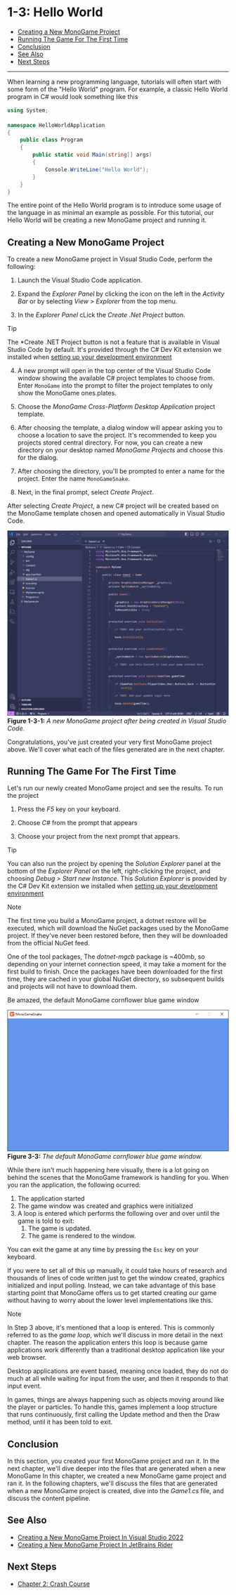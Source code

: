 # 1-3: Hello World

- [Creating a New MonoGame Project](#creating-a-new-monogame-project)
- [Running The Game For The First Time](#running-the-game-for-the-first-time)
- [Conclusion](#conclusion)
- [See Also](#see-also)
- [Next Steps](#next-steps)

---

When learning a new programming language, tutorials will often start with some form of the "Hello World" program.  For example, a classic Hello World program in C# would look something like this

```cs
using System;

namespace HelloWorldApplication
{
    public class Program
    {
        public static void Main(string[] args)
        {
            Console.WriteLine("Hello World");
        }
    }
}
```

The entire point of the Hello World program is to introduce some usage of the language in as minimal an example as possible.  For this tutorial, our Hello World will be creating a new MonoGame project and running it.  

## Creating a New MonoGame Project
To create a new MonoGame project in Visual Studio Code, perform the following:

1. Launch the Visual Studio Code application.
   
2. Expand the *Explorer Panel* by clicking the icon on the left in the *Activity Bar* or by selecting *View > Explorer* from the top menu.
   
3. In the *Explorer Panel* cLick the *Create .Net Project* button. 

> [!TIP]  
> The *Create .NET Project button is not a  feature that is available in Visual Studio Code by default.  It's provided through the C# Dev Kit extension we installed when [setting up your development environment](./01-02-setting-up-your-development-environment.md)

4. A new prompt will open in the top center of the Visual Studio Code window showing the available C# project templates to choose from.  Enter `MonoGame` into the prompt to filter the project templates to only show the MonoGame ones.plates.
   
5. Choose the *MonoGame Cross-Platform Desktop Application* project template.
   
6. After choosing the template, a dialog window will appear asking you to choose a location to save the project.  It's recommended to keep you projects stored central directory.  For now, you can create a new directory on your desktop named *MonoGame Projects* and choose this for the dialog.

7. After choosing the directory, you'll be prompted to enter a name for the project.  Enter the name `MonoGameSnake`.
   
8. Next, in the final prompt, select *Create Project*.

After selecting *Create Project*, a new C# project will be created based on the MonoGame template chosen and opened automatically in Visual Studio Code.

![Figure 1-3-1: A new MonoGame project after being created in Visual Studio Code.](./images/01-03/vscode.png)
**Figure 1-3-1:** *A new MonoGame project after being created in Visual Studio Code.*

Congratulations, you've just created your very first MonoGame project above. We'll cover what each of the files generated are in the next chapter.

## Running The Game For The First Time
Let's run our newly created MonoGame project and see the results. To run the project

1. Press the *F5* key on your keyboard.

2. Choose *C#* from the prompt that appears

3. Choose your project from the next prompt that appears.

> [!TIP]
> You can also run the project by opening the *Solution Explorer* panel at the bottom of the *Explorer Panel* on the left, right-clicking the project, and choosing *Debug > Start new Instance*.  This *Solution Explorer* is provided by the C# Dev Kit extension we installed when  [setting up your development environment](./01-02-setting-up-your-development-environment.md)

> [!NOTE]
> The first time you build a MonoGame project, a dotnet restore will be executed, which will download the NuGet packages used by the MonoGame project.  If they've never been restored before, then they will be downloaded from the official NuGet feed.
> 
> One of the tool packages, The *dotnet-mgcb* package is ~400mb, so depending on your internet connection speed, it may take a moment for the first build to finish.  Once the packages have been downloaded for the first time, they are cached in your global NuGet directory, so subsequent builds and projects will not have to download them.

Be amazed, the default MonoGame cornflower blue game window

![Figure 3-3: The default MonoGame cornflower blue game window.](./images/01-03/cornflower-blue.png)  
**Figure 3-3:** *The default MonoGame cornflower blue game window.*


While there isn't much happening here visually, there is a lot going on behind the scenes that the MonoGame framework is handling for you.  When you ran the application, the following ocurred:

1. The application started
2. The game window was created and graphics were initialized
3. A loop is entered which performs the following over and over until the game is told to exit:
   1. The game is updated.
   2. The game is rendered to the window.

You can exit the game at any time by pressing the `Esc` key on your keyboard.

If you were to set all of this up manually, it could take hours of research and thousands of lines of code written just to get the window created, graphics initialized and input polling.  Instead, we can take advantage of this base starting point that MonoGame offers us to get started creating our game without having to worry about the lower level implementations like this.

> [!NOTE]
> In Step 3 above, it's mentioned that a loop is entered.  This is commonly referred to as the *game loop*, which we'll discuss in more detail in the next chapter.  The reason the application enters this loop is because game applications work differently than a traditional desktop application like your web browser.  
> 
> Desktop applications are event based, meaning once loaded, they do not do much at all while waiting for input from the user, and then it responds to that input event.  
> 
> In games, things are always happening such as objects moving around like the player or particles.  To handle this, games implement a loop structure that runs continuously, first calling the Update method and then the Draw method, until it has been told to exit.


## Conclusion
In this section, you created your first MonoGame project and ran it.  In the next chapter, we'll dive deeper into the files that are generated when a new MonoGame
In this chapter, we created a new MonoGame game project and ran it.  In the following chapters, we'll discuss the files that are generated when a new MonoGame project is created, dive into the *Game1.cs* file, and discuss the content pipeline.

## See Also
- [Creating a New MonoGame Project In Visual Studio 2022](https://docs.monogame.net/articles/getting_started/2_choosing_your_ide_visual_studio.html#creating-a-new-monogame-project)
- [Creating a New MonoGame Project In JetBrains Rider](https://docs.monogame.net/articles/getting_started/2_choosing_your_ide_visual_studio.html#creating-a-new-monogame-project)

## Next Steps
- [Chapter 2: Crash Course](../chapter-02-crash-course/02-00-crash-course.md)
